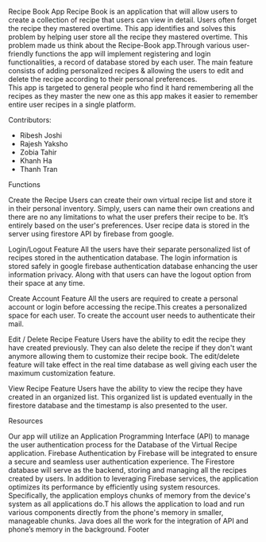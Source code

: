 Recipe Book App
Recipe Book is an application that will allow users to create a collection of recipe that users can view in detail. 
Users often forget the recipe they mastered overtime. This app identifies and solves this problem by helping user store all the recipe they mastered overtime.
This problem made us think about the Recipe-Book app.Through various user-friendly functions the app will implement registering and login functionalities, a record of database stored by each user. 
The main feature consists of adding personalized recipes & allowing the users to edit and delete the recipe according to their personal preferences.  
This app is targeted to general people who find it hard remembering all the recipes as they master the new one as this app makes it easier to remember entire user recipes in a single platform.

Contributors:
- Ribesh Joshi
- Rajesh Yaksho
- Zobia Tahir
- Khanh Ha
- Thanh Tran

Functions

Create the Recipe
Users can create their own virtual recipe list and store it in their personal inventory. 
Simply, users can name their own creations and there are no any limitations to what the user prefers their recipe to be. It’s entirely based on the user's preferences. 
User recipe data is stored in the server using firestore API  by firebase from google.

Login/Logout Feature
All the users have their separate personalized list of recipes stored in the authentication database. 
The login information is stored safely in google firebase authentication database enhancing the user information privacy. Along with that users can have the logout option from their space at any time.

Create Account Feature
All the users are required to create a personal account or login before accessing the recipe.This creates a personalized space for each user. To create the account user needs to authenticate their mail.

Edit / Delete Recipe Feature
Users have the ability to edit the recipe they have created previously. They can also delete the recipe if they don't want anymore allowing them to customize their recipe book.
The edit/delete feature will take effect in the real time database as well giving each user the maximum customization feature.

View Recipe Feature
Users have the ability to view the recipe they have created in an organized list.
This organized list is updated eventually in the firestore database and the timestamp is also presented to the user.

Resources

Our app will utilize an Application Programming Interface (API) to manage the user authentication process for the Database of the Virtual Recipe application. 
Firebase Authentication by Firebase will be integrated to ensure a secure and seamless user authentication experience. 
The Firestore database will serve as the backend, storing and managing all the recipes created by users.
In addition to leveraging Firebase services, the application optimizes its performance by efficiently using system resources.
Specifically, the application employs chunks of memory from the device's system as all applications do.T
his allows the application to load and run various components directly from the phone's memory in smaller, manageable chunks. Java does all the work for the integration of API and phone’s memory in the background. 
Footer
